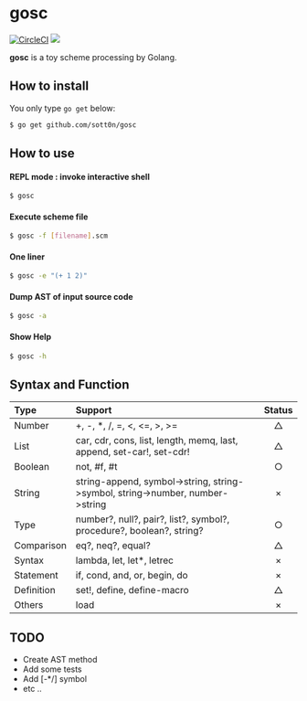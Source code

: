 # gosc
[![CircleCI](https://circleci.com/gh/sott0n/gosc.svg?style=shield)](https://circleci.com/gh/sott0n/gosc)
[![](http://img.shields.io/badge/license-MIT-blue.svg)](./LICENSE)

**gosc** is a toy scheme processing by Golang.

## How to install

You only type `go get` below:  

```bash
$ go get github.com/sott0n/gosc
```

## How to use

#### REPL mode : invoke interactive shell

```bash
$ gosc
```

#### Execute scheme file

```bash
$ gosc -f [filename].scm
```

#### One liner

```bash
$ gosc -e "(+ 1 2)"
```

#### Dump AST of input source code

```bash
$ gosc -a
```

#### Show Help

```bash
$ gosc -h
```

## Syntax and Function

| Type | Support | Status |
|:-|:-|:-:|
| Number | +, -, *, /, =, <, <=, >, >= | △ |
| List | car, cdr, cons, list, length, memq, last, append, set-car!, set-cdr! | △ |
| Boolean | not, #f, #t | ○ |
| String | string-append, symbol->string, string->symbol, string->number, number->string | × |
| Type | number?, null?, pair?, list?, symbol?, procedure?, boolean?, string? | ○ |
| Comparison | eq?, neq?, equal? | △ |
| Syntax | lambda, let, let*, letrec | × |
| Statement | if, cond, and, or, begin, do | × |
| Definition | set!, define, define-macro | △ |
| Others | load | × |

## TODO

* Create AST method
* Add some tests
* Add [-*/] symbol
* etc ..